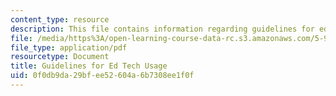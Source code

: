 ```yaml
---
content_type: resource
description: This file contains information regarding guidelines for ed tech usage.
file: /media/https%3A/open-learning-course-data-rc.s3.amazonaws.com/5-95j-teaching-college-level-science-and-engineering-fall-2015/0f0db9da29bfee52604a6b7308ee1f0f_MIT5_95JF15_Guidelines.pdf
file_type: application/pdf
resourcetype: Document
title: Guidelines for Ed Tech Usage
uid: 0f0db9da-29bf-ee52-604a-6b7308ee1f0f
---
```

